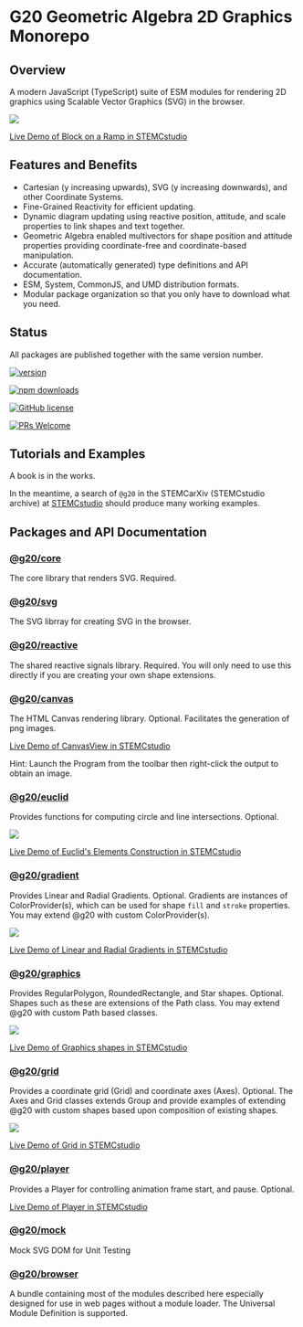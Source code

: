 # G20 Geometric Algebra 2D Graphics Monorepo

## Overview

A modern JavaScript (TypeScript) suite of ESM modules for rendering 2D graphics using Scalable Vector Graphics (SVG) in the browser.

![](./images/ramp.png)

[Live Demo of Block on a Ramp in STEMCstudio](https://www.stemcstudio.com/gists/38aa01dfe4eca3a22d3f972d17c17df2)

## Features and Benefits

-   Cartesian (y increasing upwards), SVG (y increasing downwards), and other Coordinate Systems.
-   Fine-Grained Reactivity for efficient updating.
-   Dynamic diagram updating using reactive position, attitude, and scale properties to link shapes and text together.
-   Geometric Algebra enabled multivectors for shape position and attitude properties providing coordinate-free and coordinate-based manipulation.
-   Accurate (automatically generated) type definitions and API documentation.
-   ESM, System, CommonJS, and UMD distribution formats.
-   Modular package organization so that you only have to download what you need.

## Status

All packages are published together with the same version number.

[![version](https://img.shields.io/npm/v/@g20/core.svg)](https://www.npmjs.com/package/@g20/core)

[![npm downloads](https://img.shields.io/npm/dm/@g20/core.svg)](https://npm-stat.com/charts.html?package=@g20/core&from=2024-03-27)

[![GitHub license](https://img.shields.io/badge/license-MIT-blue.svg)](./LICENSE)

[![PRs Welcome](https://img.shields.io/badge/PRs-welcome-brightgreen.svg)](./CONTRIBUTING.md)

## Tutorials and Examples

A book is in the works.

In the meantime, a search of `@g20` in the STEMCarXiv (STEMCstudio archive) at [STEMCstudio](https://www.stemcstudio.com) should produce many working examples.

## Packages and API Documentation

### [@g20/core](https://geometryzen.github.io/g20mono/core)

The core library that renders SVG. Required.

### [@g20/svg](https://geometryzen.github.io/g20mono/svg)

The SVG librray for creating SVG in the browser.

### [@g20/reactive](https://geometryzen.github.io/g20mono/reactive)

The shared reactive signals library. Required. You will only need to use this directly if you are creating your own shape extensions.

### [@g20/canvas](https://geometryzen.github.io/g20mono/canvas)

The HTML Canvas rendering library. Optional. Facilitates the generation of png images.

[Live Demo of CanvasView in STEMCstudio](https://www.stemcstudio.com/gists/beb5ee1690bf44e9429cbeeb7cd7d5a6)

Hint: Launch the Program from the toolbar then right-click the output to obtain an image.

### [@g20/euclid](https://geometryzen.github.io/g20mono/euclid)

Provides functions for computing circle and line intersections. Optional.

![](./images/euclid.png)

[Live Demo of Euclid's Elements Construction in STEMCstudio](https://www.stemcstudio.com/gists/28890bad7794270d959330e2eba82cc7)

### [@g20/gradient](https://geometryzen.github.io/g20mono/gradient)

Provides Linear and Radial Gradients. Optional. Gradients are instances of ColorProvider(s), which can be used for shape `fill` and `stroke` properties. You may extend @g20 with custom ColorProvider(s).

![](./images/gradient.png)

[Live Demo of Linear and Radial Gradients in STEMCstudio](https://www.stemcstudio.com/gists/e82033ebe82bc5fd991a33a820cb7f83)

### [@g20/graphics](https://geometryzen.github.io/g20mono/graphics)

Provides RegularPolygon, RoundedRectangle, and Star shapes. Optional. Shapes such as these are extensions of the Path class. You may extend @g20 with custom Path based classes.

![](./images/graphics.png)

[Live Demo of Graphics shapes in STEMCstudio](https://www.stemcstudio.com/gists/8f873d1ef37536795b40883aa2e77c01)

### [@g20/grid](https://geometryzen.github.io/g20mono/grid)

Provides a coordinate grid (Grid) and coordinate axes (Axes). Optional. The Axes and Grid classes extends Group and provide examples of extending @g20 with custom shapes based upon composition of existing shapes.

![](./images/grid.png)

[Live Demo of Grid in STEMCstudio](https://www.stemcstudio.com/gists/7106f94b7639ce77bbcf2fcc88b217db)

### [@g20/player](https://geometryzen.github.io/g20mono/player)

Provides a Player for controlling animation frame start, and pause. Optional.

[Live Demo of Player in STEMCstudio](https://www.stemcstudio.com/gists/a88d400bc9176836bb4ff7f88340428a)

### [@g20/mock](https://geometryzen.github.io/g20mono/mock)

Mock SVG DOM for Unit Testing

### [@g20/browser](https://geometryzen.github.io/g20mono/browser)

A bundle containing most of the modules described here especially designed for use in web pages without a module loader. The Universal Module Definition is supported.
